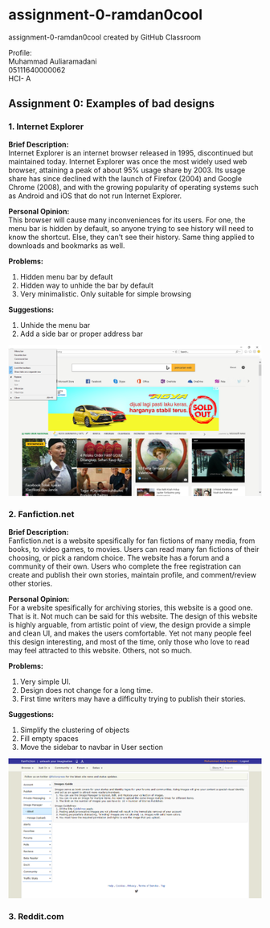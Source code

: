 # assignment-0-ramdan0cool
assignment-0-ramdan0cool created by GitHub Classroom

Profile: \
Muhammad Auliaramadani \
05111640000062 \
HCI- A

## Assignment 0: Examples of bad designs
### 1. Internet Explorer
**Brief Description:** \
Internet Explorer is an internet browser released in 1995, discontinued but maintained today. Internet Explorer was once the most widely used web browser, attaining a peak of about 95% usage share by 2003. Its usage share has since declined with the launch of Firefox (2004) and Google Chrome (2008), and with the growing popularity of operating systems such as Android and iOS that do not run Internet Explorer.

**Personal Opinion:** \
This browser will cause many inconveniences for its users. For one, the menu bar is hidden by default, so anyone trying to see history will need to know the shortcut. Else, they can't see their history. Same thing applied to downloads and bookmarks as well.

**Problems:**
1. Hidden menu bar by default
2. Hidden way to unhide the bar by default
3. Very minimalistic. Only suitable for simple browsing

**Suggestions:**
1. Unhide the menu bar
2. Add a side bar or proper address bar

![Internet Explorer](Image/Screenshot%20(85).png)

### 2. Fanfiction.net
**Brief Description:** \
Fanfiction.net is a website spesifically for fan fictions of many media, from books, to video games, to movies. Users can read many fan fictions of their choosing, or pick a random choice. The website has a forum and a community of their own. Users who complete the free registration can create and publish their own stories, maintain profile, and comment/review other stories.

**Personal Opinion:** \
For a website spesifically for archiving stories, this website is a good one. That is it. Not much can be said for this website. The design of this website is highly arguable, from artistic point of view, the design provide a simple and clean UI, and makes the users comfortable. Yet not many people feel this design interesting, and most of the time, only those who love to read may feel attracted to this website. Others, not so much.

**Problems:**
1. Very simple UI.
2. Design does not change for a long time.
3. First time writers may have a difficulty trying to publish their stories.

**Suggestions:**
1. Simplify the clustering of objects
2. Fill empty spaces
3. Move the sidebar to navbar in User section

![FanFiction Net User section](Image/Fanfiction.net_user.png)

### 3. Reddit.com
